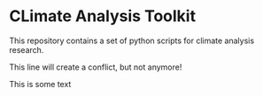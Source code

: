 # CLimate Analysis Toolkit
This repository contains a set of python scripts for climate analysis research.

This line will create a conflict, but not anymore!

This is some text



